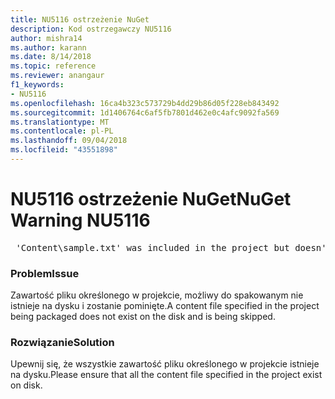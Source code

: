 ```yaml
---
title: NU5116 ostrzeżenie NuGet
description: Kod ostrzegawczy NU5116
author: mishra14
ms.author: karann
ms.date: 8/14/2018
ms.topic: reference
ms.reviewer: anangaur
f1_keywords:
- NU5116
ms.openlocfilehash: 16ca4b323c573729b4dd29b86d05f228eb843492
ms.sourcegitcommit: 1d1406764c6af5fb7801d462e0c4afc9092fa569
ms.translationtype: MT
ms.contentlocale: pl-PL
ms.lasthandoff: 09/04/2018
ms.locfileid: "43551898"
---
```

# <a name="nuget-warning-nu5116"></a><span data-ttu-id="4aaf0-103">NU5116 ostrzeżenie NuGet</span><span class="sxs-lookup"><span data-stu-id="4aaf0-103">NuGet Warning NU5116</span></span>
<pre> 'Content\sample.txt' was included in the project but doesn't exist. Skipping...</pre>

### <a name="issue"></a><span data-ttu-id="4aaf0-104">Problem</span><span class="sxs-lookup"><span data-stu-id="4aaf0-104">Issue</span></span>

<span data-ttu-id="4aaf0-105">Zawartość pliku określonego w projekcie, możliwy do spakowanym nie istnieje na dysku i zostanie pominięte.</span><span class="sxs-lookup"><span data-stu-id="4aaf0-105">A content file specified in the project being packaged does not exist on the disk and is being skipped.</span></span>


### <a name="solution"></a><span data-ttu-id="4aaf0-106">Rozwiązanie</span><span class="sxs-lookup"><span data-stu-id="4aaf0-106">Solution</span></span>

<span data-ttu-id="4aaf0-107">Upewnij się, że wszystkie zawartość pliku określonego w projekcie istnieje na dysku.</span><span class="sxs-lookup"><span data-stu-id="4aaf0-107">Please ensure that all the content file specified in the project exist on disk.</span></span>

